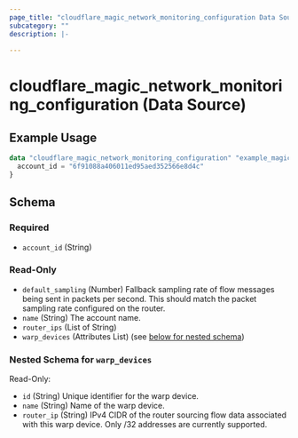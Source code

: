 ```yaml
---
page_title: "cloudflare_magic_network_monitoring_configuration Data Source - Cloudflare"
subcategory: ""
description: |-
  
---
```


# cloudflare_magic_network_monitoring_configuration (Data Source)



## Example Usage

```terraform
data "cloudflare_magic_network_monitoring_configuration" "example_magic_network_monitoring_configuration" {
  account_id = "6f91088a406011ed95aed352566e8d4c"
}
```

<!-- schema generated by tfplugindocs -->
## Schema

### Required

- `account_id` (String)

### Read-Only

- `default_sampling` (Number) Fallback sampling rate of flow messages being sent in packets per second. This should match the packet sampling rate configured on the router.
- `name` (String) The account name.
- `router_ips` (List of String)
- `warp_devices` (Attributes List) (see [below for nested schema](#nestedatt--warp_devices))

<a id="nestedatt--warp_devices"></a>
### Nested Schema for `warp_devices`

Read-Only:

- `id` (String) Unique identifier for the warp device.
- `name` (String) Name of the warp device.
- `router_ip` (String) IPv4 CIDR of the router sourcing flow data associated with this warp device. Only /32 addresses are currently supported.


